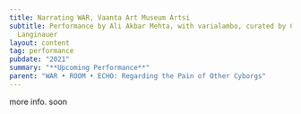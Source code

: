```yaml
---
title: Narrating WAR, Vaanta Art Museum Artsi
subtitle: Performance by Ali Akbar Mehta, with varialambo, curated by Christine
  Langinauer
layout: content
tag: performance
pubdate: "2021"
summary: "**Upcoming Performance**"
parent: "WAR • ROOM • ECHO: Regarding the Pain of Other Cyborgs"
---
```

more info. soon
